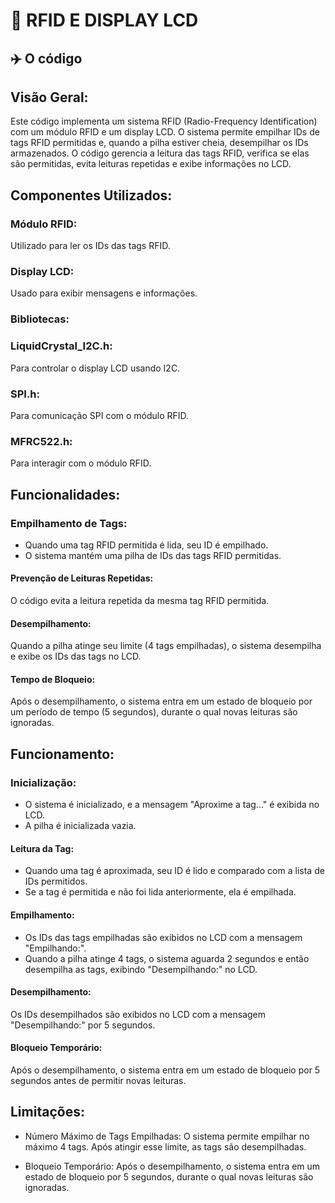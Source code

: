 
# 👋 RFID E DISPLAY LCD


## ✈️ O código

## Visão Geral:
Este código implementa um sistema RFID (Radio-Frequency Identification) com um módulo RFID e um display LCD. O sistema permite empilhar IDs de tags RFID permitidas e, quando a pilha estiver cheia, desempilhar os IDs armazenados. O código gerencia a leitura das tags RFID, verifica se elas são permitidas, evita leituras repetidas e exibe informações no LCD.

## Componentes Utilizados:
### Módulo RFID: 
Utilizado para ler os IDs das tags RFID.
### Display LCD:
Usado para exibir mensagens e informações.
### Bibliotecas:
### LiquidCrystal_I2C.h: 
Para controlar o display LCD usando I2C.
### SPI.h:
Para comunicação SPI com o módulo RFID.
### MFRC522.h: 
Para interagir com o módulo RFID.

## Funcionalidades:
### Empilhamento de Tags:

- Quando uma tag RFID permitida é lida, seu ID é empilhado.
- O sistema mantém uma pilha de IDs das tags RFID permitidas.
#### Prevenção de Leituras Repetidas:

 O código evita a leitura repetida da mesma tag RFID permitida.

#### Desempilhamento:

Quando a pilha atinge seu limite (4 tags empilhadas), o sistema desempilha e exibe os IDs das tags no LCD.

#### Tempo de Bloqueio:

Após o desempilhamento, o sistema entra em um estado de bloqueio por um período de tempo (5 segundos), durante o qual novas leituras são ignoradas.

## Funcionamento:
### Inicialização:

- O sistema é inicializado, e a mensagem "Aproxime a tag..." é exibida no LCD.
- A pilha é inicializada vazia.
#### Leitura da Tag:

- Quando uma tag é aproximada, seu ID é lido e comparado com a lista de IDs permitidos.
- Se a tag é permitida e não foi lida anteriormente, ela é empilhada.

#### Empilhamento:

- Os IDs das tags empilhadas são exibidos no LCD com a mensagem "Empilhando:".
- Quando a pilha atinge 4 tags, o sistema aguarda 2 segundos e então desempilha as tags, exibindo "Desempilhando:" no LCD.

#### Desempilhamento:

Os IDs desempilhados são exibidos no LCD com a mensagem "Desempilhando:" por 5 segundos.

#### Bloqueio Temporário:

Após o desempilhamento, o sistema entra em um estado de bloqueio por 5 segundos antes de permitir novas leituras.

## Limitações:
- Número Máximo de Tags Empilhadas: O sistema permite empilhar no máximo 4 tags. Após atingir esse limite, as tags são desempilhadas.

- Bloqueio Temporário: Após o desempilhamento, o sistema entra em um estado de bloqueio por 5 segundos, durante o qual novas leituras são ignoradas.
